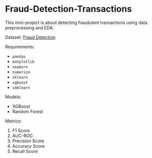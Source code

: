 # Fraud-Detection-Transactions
This mini-project is about detecting fraudulent transactions using data preprocessing and EDA.

Dataset:
[Fraud Detection](https://www.kaggle.com/datasets/samayashar/fraud-detection-transactions-dataset)

Requirements:
- ```pandas```
- ```matplotlib```
- ```seaborn```
- ```numerize```
- ```sklearn```
- ```xgboost```
- ```imblearn```

Models:
- XGBoost
- Random Forest

Metrics:
1. F1 Score
2. AUC-ROC
3. Precision Score
4. Accuracy Score
5. Recall Score

